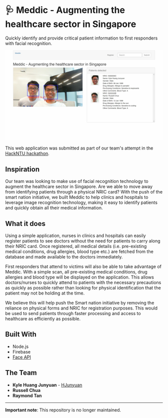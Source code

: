 # 🩺 Meddic - Augmenting the healthcare sector in Singapore
Quickly identify and provide critical patient information to first responders with facial recognition.

![Screenshot of Meddic](https://github.com/HJunyuan/meddic/blob/master/meddic.jpg?raw=true "Screenshot of Meddic")

This web application was submitted as part of our team's attempt in the [HackNTU hackathon](https://devpost.com/software/meddic-jgd6hy).

## Inspiration

Our team was looking to make use of facial recognition technology to augment the healthcare sector in Singapore. Are we able to move away from identifying patients through a physical NRIC card? With the push of the smart nation initiative, we built Meddic to help clinics and hospitals to leverage image recognition technology, making it easy to identify patients and quickly obtain all their medical information.

## What it does

Using a simple application, nurses in clinics and hospitals can easily register patients to see doctors without the need for patients to carry along their NRIC card. Once registered, all medical details (i.e. pre-existing medical conditions, drug allergies, blood type etc.) are fetched from the database and made available to the doctors immediately.

First responders that attend to victims will also be able to take advantage of Meddic. With a simple scan, all pre-existing medical conditions, drug allergies and blood type will be displayed on the application. This allows doctors/nurses to quickly attend to patients with the necessary precautions as quickly as possible rather than looking for physical identification that the patient may not be holding at the time.

We believe this will help push the Smart nation initiative by removing the reliance on physical forms and NRIC for registration purposes. This would be used to send patients through faster processing and access to healthcare as efficiently as possible.

## Built With

- Node.js
- Firebase
- [Face API](https://github.com/justadudewhohacks/face-api.js)

## The Team

- **Kyle Huang Junyuan** - [HJunyuan](https://github.com/HJunyuan)
- **Russell Chua**
- **Raymond Tan**

****

**Important note**: This repository is no longer maintained.
